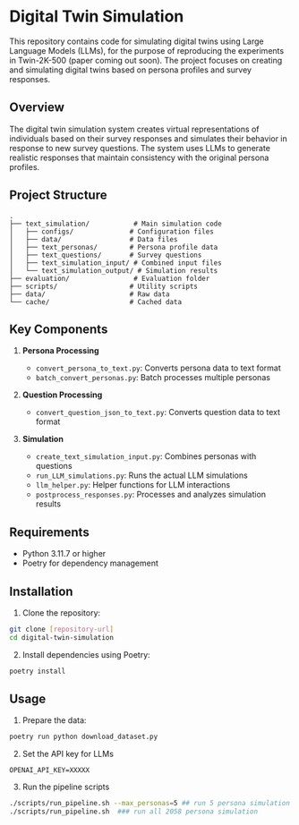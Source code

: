 # Digital Twin Simulation

This repository contains code for simulating digital twins using Large Language Models (LLMs), for the purpose of reproducing the experiments in Twin-2K-500 (paper coming out soon). The project focuses on creating and simulating digital twins based on persona profiles and survey responses.

## Overview

The digital twin simulation system creates virtual representations of individuals based on their survey responses and simulates their behavior in response to new survey questions. The system uses LLMs to generate realistic responses that maintain consistency with the original persona profiles.

## Project Structure

```
.
├── text_simulation/           # Main simulation code
│   ├── configs/              # Configuration files
│   ├── data/                 # Data files
│   ├── text_personas/        # Persona profile data
│   ├── text_questions/       # Survey questions
│   ├── text_simulation_input/ # Combined input files
│   └── text_simulation_output/ # Simulation results
├── evaluation/                # Evaluation folder  
├── scripts/                  # Utility scripts
├── data/                     # Raw data
└── cache/                    # Cached data
```

## Key Components

1. **Persona Processing**
   - `convert_persona_to_text.py`: Converts persona data to text format
   - `batch_convert_personas.py`: Batch processes multiple personas

2. **Question Processing**
   - `convert_question_json_to_text.py`: Converts question data to text format

3. **Simulation**
   - `create_text_simulation_input.py`: Combines personas with questions
   - `run_LLM_simulations.py`: Runs the actual LLM simulations
   - `llm_helper.py`: Helper functions for LLM interactions
   - `postprocess_responses.py`: Processes and analyzes simulation results

## Requirements

- Python 3.11.7 or higher
- Poetry for dependency management

## Installation

1. Clone the repository:
```bash
git clone [repository-url]
cd digital-twin-simulation
```

2. Install dependencies using Poetry:
```bash
poetry install
```

## Usage

1. Prepare the data:
```bash
poetry run python download_dataset.py
```

2. Set the API key for LLMs
```
OPENAI_API_KEY=XXXXX
```

3. Run the pipeline scripts
```bash
./scripts/run_pipeline.sh --max_personas=5 ## run 5 persona simulation
./scripts/run_pipeline.sh  ### run all 2058 persona simulation
```
